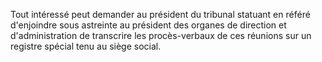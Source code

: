   
 Tout intéressé peut demander au président du tribunal statuant en référé d'enjoindre sous astreinte au président des organes de direction et d'administration de transcrire les procès-verbaux de ces réunions sur un registre spécial tenu au siège social.  

  
